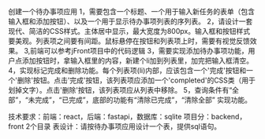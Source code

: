创建一个待办事项应用
1，需要包含一个标题、一个用于输入新任务的表单（包含输入框和添加按钮）、以及一个用于显示待办事项列表的序列表。
2，请设计一套现代、简洁的CSS样式。主体居中显示，最大宽度为800px。输入框和按钮样式要美观。列表项之间要有间距。鼠标悬停在按钮和列表项上时，需要有视觉反馈效果。
3,前端可以参考jFront项目中的代码逻辑
3，需要实现添加待办事项功能，用户点添加按钮时，拿输入框里的内容，新建个li加到列表里，加完把输入框清空。
4，实现标记完成和删除功能。每个列表项(li)内部，应该包含一个'完成'按钮和一个'删除'按钮。点击'完成'按钮，该列表项应添加一个'completed'的CSS类（用于划掉文字）。点击'删除'按钮，该列表项应从列表中移除。 
5，查询条件有“全部”，“未完成”，“已完成”，底部的功能有“清除已完成”，“清除全部” 实现功能。

技术要求：前端：react，后端：fastapi，数据库：sqlite
项目分：backend，front 2个目录
表设计：请按待办事项应用设计一个表，提供sql语句。